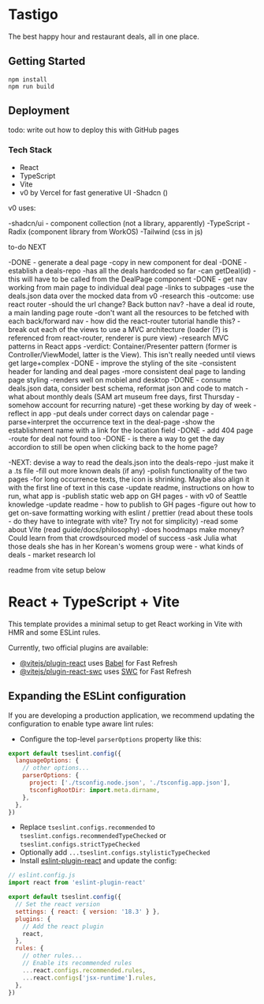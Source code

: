 # Tastigo

The best happy hour and restaurant deals, all in one place. 

## Getting Started

```
npm install
npm run build
```

## Deployment

todo: write out how to deploy this with GitHub pages


### Tech Stack

- React
- TypeScript
- Vite
- v0 by Vercel for fast generative UI
-Shadcn ()

v0 uses:

-shadcn/ui - component collection (not a library, apparently)
  -TypeScript
  -Radix (component library from WorkOS)
  -Tailwind (css in js)


to-do NEXT

-DONE - generate a deal page
  -copy in new component for deal
-DONE - establish a deals-repo
  -has all the deals hardcoded so far
  -can getDeal(id)
  -this will have to be called from the DealPage component
-DONE - get nav working from main page to individual deal page
  -links to subpages
  -use the deals.json data over the mocked data from v0
  -research this
    -outcome: use react router
  -should the url change? Back button nav?
    -have a deal id route, a main landing page route
    -don't want all the resources to be fetched with each back/forward nav - how did the react-router tutorial handle this?
  -break out each of the views to use a MVC architecture (loader (?) is referenced from react-router, renderer is pure view)
    -research MVC patterns in React apps
    -verdict: Container/Presenter pattern (former is Controller/ViewModel, latter is the View). This isn't really needed until views get large+complex
-DONE - improve the styling of the site
  -consistent header for landing and deal pages
  -more consistent deal page to landing page styling
  -renders well on mobiel and desktop
-DONE - consume deals.json data, consider best schema, reformat json and code to match
  -what about monthly deals (SAM art museum free days, first Thursday - somehow account for recurring nature)
  -get these working by day of week - reflect in app
    -put deals under correct days on calendar page
  -parse+interpret the occurrence text in the deal-page
  -show the establishment name with a link for the location field
-DONE - add 404 page
  -route for deal not found too
-DONE - is there a way to get the day accordion to still be open when clicking back to the home page?

-NEXT: devise a way to read the deals.json into the deals-repo
  -just make it a .ts file
-fill out more known deals (if any)
-polish functionality of the two pages
  -for long occurrence texts, the icon is shrinking. Maybe also align it with the first line of text in this case
-update readme, instructions on how to run, what app is
-publish static web app on GH pages - with v0 of Seattle knowledge
-update readme - how to publish to GH pages
-figure out how to get on-save formatting working with eslint / prettier (read about these tools - do they have to integrate with vite? Try not for simplicity)
-read some about Vite (read guide/docs/philosophy)
-does hoodmaps make money? Could learn from that crowdsourced model of success
-ask Julia what those deals she has in her Korean's womens group were - what kinds of deals - market research lol

readme from vite setup below



# React + TypeScript + Vite

This template provides a minimal setup to get React working in Vite with HMR and some ESLint rules.

Currently, two official plugins are available:

- [@vitejs/plugin-react](https://github.com/vitejs/vite-plugin-react/blob/main/packages/plugin-react/README.md) uses [Babel](https://babeljs.io/) for Fast Refresh
- [@vitejs/plugin-react-swc](https://github.com/vitejs/vite-plugin-react-swc) uses [SWC](https://swc.rs/) for Fast Refresh

## Expanding the ESLint configuration

If you are developing a production application, we recommend updating the configuration to enable type aware lint rules:

- Configure the top-level `parserOptions` property like this:

```js
export default tseslint.config({
  languageOptions: {
    // other options...
    parserOptions: {
      project: ['./tsconfig.node.json', './tsconfig.app.json'],
      tsconfigRootDir: import.meta.dirname,
    },
  },
})
```

- Replace `tseslint.configs.recommended` to `tseslint.configs.recommendedTypeChecked` or `tseslint.configs.strictTypeChecked`
- Optionally add `...tseslint.configs.stylisticTypeChecked`
- Install [eslint-plugin-react](https://github.com/jsx-eslint/eslint-plugin-react) and update the config:

```js
// eslint.config.js
import react from 'eslint-plugin-react'

export default tseslint.config({
  // Set the react version
  settings: { react: { version: '18.3' } },
  plugins: {
    // Add the react plugin
    react,
  },
  rules: {
    // other rules...
    // Enable its recommended rules
    ...react.configs.recommended.rules,
    ...react.configs['jsx-runtime'].rules,
  },
})
```
